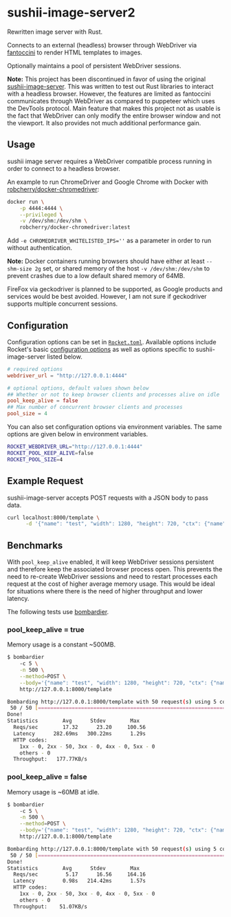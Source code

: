# sushii-image-server2

Rewritten image server with Rust.

Connects to an external (headless) browser through WebDriver via
[fantoccini](https://github.com/jonhoo/fantoccini) to render HTML templates to
images.

Optionally maintains a pool of persistent WebDriver sessions.

**Note:** This project has been discontinued in
favor of using the original [sushii-image-server](https://github.com/sushiibot/sushii-image-server).
This was written to test out Rust libraries to interact with a
headless browser. However, the features are limited as fantoccini communicates
through WebDriver as compared to puppeteer which uses the DevTools protocol.
Main feature that makes this project not as usable is the fact that WebDriver
can only modify the entire browser window and not the viewport. It also provides
not much additional performance gain.

## Usage

sushii image server requires a WebDriver compatible process running in order
to connect to a headless browser.

An example to run ChromeDriver and Google Chrome with Docker with
[robcherry/docker-chromedriver](https://github.com/RobCherry/docker-chromedriver):

```bash
docker run \
    -p 4444:4444 \
    --privileged \
    -v /dev/shm:/dev/shm \
    robcherry/docker-chromedriver:latest
```

Add `-e CHROMEDRIVER_WHITELISTED_IPS=''` as a parameter in order to run without
authentication.

**Note:** Docker containers running browsers should have either at least
`--shm-size 2g` set, or shared memory of the host `-v /dev/shm:/dev/shm` to
prevent crashes due to a low default shared memory of 64MB.

FireFox via geckodriver is planned to be supported, as Google products and
services would be best avoided. However, I am not sure if geckodriver supports
multiple concurrent sessions.

## Configuration

Configuration options can be set in [`Rocket.toml`](./Rocket.toml). Available
options include Rocket's basic [configuration options](https://rocket.rs/master/guide/configuration/#overview)
as well as options specific to sushii-image-server listed below.

```toml
# required options
webdriver_url = "http://127.0.0.1:4444"

# optional options, default values shown below
## Whether or not to keep browser clients and processes alive on idle
pool_keep_alive = false
## Max number of concurrent browser clients and processes
pool_size = 4
```

You can also set configuration options via environment variables. The same
options are given below in environment variables.

```bash
ROCKET_WEBDRIVER_URL="http://127.0.0.1:4444"
ROCKET_POOL_KEEP_ALIVE=false
ROCKET_POOL_SIZE=4
```

## Example Request

sushii-image-server accepts POST requests with a JSON body to pass data.

```bash
curl localhost:8000/template \
      -d '{"name": "test", "width": 1280, "height": 720, "ctx": {"name": "Bob", "age": 30 }}' > image.png
```

## Benchmarks

With `pool_keep_alive` enabled, it will keep WebDriver sessions persistent and
therefore keep the associated browser process open.  This prevents the need to
re-create WebDriver sessions and need to restart processes each request at the
cost of higher average memory usage. This would be ideal for situations where
there is the need of higher throughput and lower latency.

The following tests use [bombardier](https://github.com/codesenberg/bombardier).

### pool_keep_alive = true

Memory usage is a constant ~500MB.

```bash
$ bombardier
    -c 5 \
    -n 500 \
    --method=POST \
    --body='{"name": "test", "width": 1280, "height": 720, "ctx": {"name": "Bob", "age": 30 }}' \
    http://127.0.0.1:8000/template

Bombarding http://127.0.0.1:8000/template with 50 request(s) using 5 connection(s)
 50 / 50 [=============================================================================================] 100.00% 16/s 3s
Done!
Statistics        Avg      Stdev        Max
  Reqs/sec        17.32      23.20     100.56
  Latency      282.69ms   300.22ms      1.29s
  HTTP codes:
    1xx - 0, 2xx - 50, 3xx - 0, 4xx - 0, 5xx - 0
    others - 0
  Throughput:   177.77KB/s
```

### pool_keep_alive = false

Memory usage is ~60MB at idle.

```bash
$ bombardier
    -c 5 \
    -n 500 \
    --method=POST \
    --body='{"name": "test", "width": 1280, "height": 720, "ctx": {"name": "Bob", "age": 30 }}' \
    http://127.0.0.1:8000/template

Bombarding http://127.0.0.1:8000/template with 50 request(s) using 5 connection(s)
 50 / 50 [=============================================================================================] 100.00% 4/s 10s
Done!
Statistics        Avg      Stdev        Max
  Reqs/sec         5.17      16.56     164.16
  Latency         0.98s   214.42ms      1.57s
  HTTP codes:
    1xx - 0, 2xx - 50, 3xx - 0, 4xx - 0, 5xx - 0
    others - 0
  Throughput:    51.07KB/s
```
